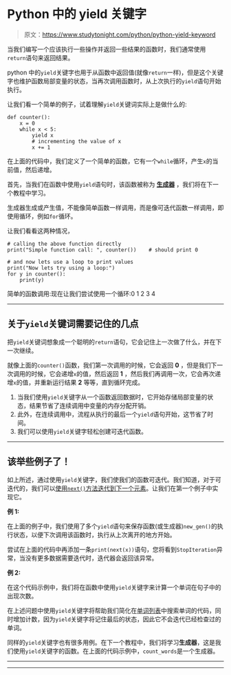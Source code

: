 # Python 中的 yield 关键字

> 原文：<https://www.studytonight.com/python/python-yield-keyword>

当我们编写一个应该执行一些操作并返回一些结果的函数时，我们通常使用`return`语句来返回结果。

python 中的`yield`关键字也用于从函数中返回值(就像`return`一样)，但是这个关键字也维护函数局部变量的状态，当再次调用函数时，从上次执行的`yield`语句开始执行。

让我们看一个简单的例子，试着理解`yield`关键词实际上是做什么的:

```
def counter():
    x = 0
    while x < 5:
        yield x
        # incrementing the value of x
        x += 1 
```

在上面的代码中，我们定义了一个简单的函数，它有一个`while`循环，产生`x`的当前值，然后递增。

首先，当我们在函数中使用`yield`语句时，该函数被称为 **[生成器](python-generators)** ，我们将在下一个教程中学习。

生成器生成或产生值，不能像简单函数一样调用，而是像可迭代函数一样调用，即使用循环，例如`for`循环。

让我们看看这两种情况，

```
# calling the above function directly
print("Simple function call: ", counter())    # should print 0

# and now lets use a loop to print values
print("Now lets try using a loop:")
for y in counter():
    print(y) 
```

简单的函数调用:<generator object="" counter="" at="">现在让我们尝试使用一个循环:0 1 2 3 4</generator>

* * *

## 关于`yield`关键词需要记住的几点

把`yield`关键词想象成一个聪明的`return`语句，它会记住上一次做了什么，并在下一次继续。

就像上面的`counter()`函数，我们第一次调用的时候，它会返回 **0** ，但是我们下一次调用的时候，它会递增`x`的值，然后返回 **1** ，然后我们再调用一次，它会再次递增`x`的值，并重新运行结果 **2** 等等，直到循环完成。

1.  当我们使用`yield`关键字从一个函数返回数据时，它开始存储局部变量的状态，结果节省了连续调用中变量的内存分配开销。
2.  此外，在连续调用中，流程从执行的最后一个`yield`语句开始，这节省了时间。
3.  我们可以使用`yield`关键字轻松创建可迭代函数。

* * *

## 该举些例子了！

如上所述，通过使用`yield`关键字，我们使我们的函数可迭代。我们知道，对于可迭代的，我们可以[使用`next()`方法迭代到下一个元素](/python/python-iterable-and-iterator)。让我们在第一个例子中实现它。

**例 1:**

在上面的例子中，我们使用了多个`yield`语句来保存函数(或生成器)`new_gen()`的执行状态，以便下次调用该函数时，执行从上次离开的地方开始。

尝试在上面的代码中再添加一条`print(next(x))`语句，您将看到`StopIteration`异常，当没有更多数据需要迭代时，迭代器会返回该异常。

**例 2:**

在这个代码示例中，我们将在函数中使用`yield`关键字来计算一个单词在句子中的出现次数。

在上述问题中使用`yield`关键字将帮助我们简化在[单词列表](lists-in-python)中搜索单词的代码，同时增加计数，因为`yield`关键字将记住最后的状态，因此它不会迭代已经检查过的单词。

同样的`yield`关键字也有很多用例。在下一个教程中，我们将学习**生成器**，这是我们使用`yield`关键字的函数。在上面的代码示例中，`count_words`是一个生成器。

* * *

* * *
